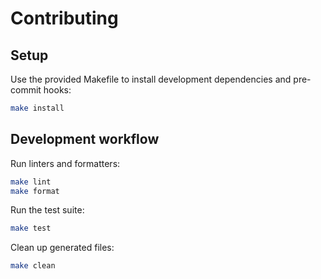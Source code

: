 # Contributing

## Setup

Use the provided Makefile to install development dependencies and pre-commit hooks:

```bash
make install
```

## Development workflow

Run linters and formatters:

```bash
make lint
make format
```

Run the test suite:

```bash
make test
```

Clean up generated files:

```bash
make clean
```
